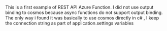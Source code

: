 This is a first example of REST API Azure Function.
I did not use output binding to cosmos because async functions do not support output binding.
The only way i found it was basically to use cosmos directly in c# , I keep the connection string as part of application.settings variables

